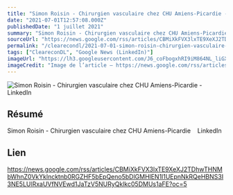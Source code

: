 ```yaml
---
title: "Simon Roisin - Chirurgien vasculaire chez CHU Amiens-Picardie - LinkedIn"
date: "2021-07-01T12:57:08.000Z"
publishedDate: "1 juillet 2021"
summary: "Simon Roisin - Chirurgien vasculaire chez CHU Amiens-Picardie &nbsp;&nbsp; LinkedIn"
sourceUrl: "https://news.google.com/rss/articles/CBMiXkFVX3lxTE9XeXJ2TDhwTHNMbWhnZ0VkYklncktnb0RGZHF5bEpQeno5bDlGMHlEN1l1UEpnNkRQeHBNS3I3NE5LUlRxaUVfNVEwd1JaTzV5NURyQklkc05DMUs1aFE?oc=5"
permalink: "/clearecondl/2021-07-01-simon-roisin-chirurgien-vasculaire-chez-chu-amiens-picardie-linkedin"
tags: ["CleareconDL", "Google News (LinkedIn)"]
imageUrl: "https://lh3.googleusercontent.com/J6_coFbogxhRI9iM864NL_liGXvsQp2AupsKei7z0cNNfDvGUmWUy20nuUhkREQyrpY4bEeIBuc=s0-w300"
imageCredit: "Image de l’article — https://news.google.com/rss/articles/CBMiXkFVX3lxTE9XeXJ2TDhwTHNMbWhnZ0VkYklncktnb0RGZHF5bEpQeno5bDlGMHlEN1l1UEpnNkRQeHBNS3I3NE5LUlRxaUVfNVEwd1JaTzV5NURyQklkc05DMUs1aFE?oc=5"
---
```


![Simon Roisin - Chirurgien vasculaire chez CHU Amiens-Picardie - LinkedIn](https://lh3.googleusercontent.com/J6_coFbogxhRI9iM864NL_liGXvsQp2AupsKei7z0cNNfDvGUmWUy20nuUhkREQyrpY4bEeIBuc=s0-w300)

## Résumé

Simon Roisin - Chirurgien vasculaire chez CHU Amiens-Picardie &nbsp;&nbsp; LinkedIn

## Lien

https://news.google.com/rss/articles/CBMiXkFVX3lxTE9XeXJ2TDhwTHNMbWhnZ0VkYklncktnb0RGZHF5bEpQeno5bDlGMHlEN1l1UEpnNkRQeHBNS3I3NE5LUlRxaUVfNVEwd1JaTzV5NURyQklkc05DMUs1aFE?oc=5
